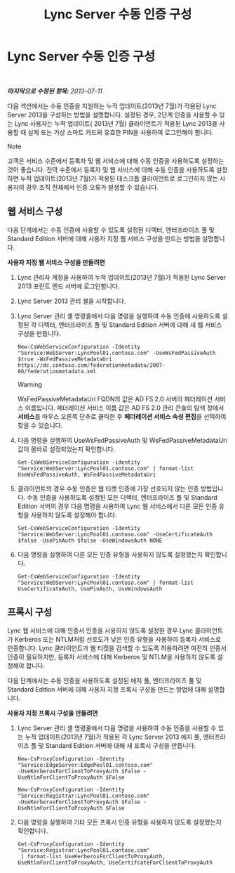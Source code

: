 ﻿---
title: Lync Server 수동 인증 구성
TOCTitle: Lync Server 수동 인증 구성
ms:assetid: 9a904b8d-9fce-4abf-be73-5c8e48cfb53a
ms:mtpsurl: https://technet.microsoft.com/ko-kr/library/Dn308569(v=OCS.15)
ms:contentKeyID: 56270282
ms.date: 08/24/2015
mtps_version: v=OCS.15
ms.translationtype: HT
---

# Lync Server 수동 인증 구성

 

_**마지막으로 수정된 항목:** 2013-07-11_

다음 섹션에서는 수동 인증을 지원하는 누적 업데이트(2013년 7월)가 적용된 Lync Server 2013을 구성하는 방법을 설명합니다. 설정된 경우, 2단계 인증을 사용할 수 있는 Lync 사용자는 누적 업데이트( 2013년 7월) 클라이언트가 적용된 Lync 2013을 사용할 때 실제 또는 가상 스마트 카드와 유효한 PIN을 사용하여 로그인해야 합니다.


> [!NOTE]
> 고객은 서비스 수준에서 등록자 및 웹 서비스에 대해 수동 인증을 사용하도록 설정하는 것이 좋습니다. 전역 수준에서 등록자 및 웹 서비스에 대해 수동 인증을 사용하도록 설정하면 누적 업데이트(2013년 7월)가 적용된 데스크톱 클라이언트로 로그인하지 않는 사용자의 경우 조직 전체에서 인증 오류가 발생할 수 있습니다.



## 웹 서비스 구성

다음 단계에서는 수동 인증에 사용할 수 있도록 설정된 디렉터, 엔터프라이즈 풀 및 Standard Edition 서버에 대해 사용자 지정 웹 서비스 구성을 만드는 방법을 설명합니다.

**사용자 지정 웹 서비스 구성을 만들려면**

1.  Lync 관리자 계정을 사용하여 누적 업데이트(2013년 7월)가 적용된 Lync Server 2013 프런트 엔드 서버에 로그인합니다.

2.  Lync Server 2013 관리 셸을 시작합니다.

3.  Lync Server 관리 셸 명령줄에서 다음 명령을 실행하여 수동 인증에 사용하도록 설정된 각 디렉터, 엔터프라이즈 풀 및 Standard Edition 서버에 대해 새 웹 서비스 구성을 만듭니다.
    
        New-CsWebServiceConfiguration -Identity "Service:WebServer:LyncPool01.contoso.com" -UseWsFedPassiveAuth $true -WsFedPassiveMetadataUri https://dc.contoso.com/federationmetadata/2007-06/federationmetadata.xml
    

    > [!WARNING]
    > WsFedPassiveMetadataUri FQDN의 값은 AD FS 2.0 서버의 페더레이션 서비스 이름입니다. 페더레이션 서비스 이름 값은 AD FS 2.0 관리 콘솔의 탐색 창에서 <STRONG>서비스</STRONG>를 마우스 오른쪽 단추로 클릭한 후 <STRONG>페더레이션 서비스 속성 편집</STRONG>을 선택하여 찾을 수 있습니다.



4.  다음 명령을 실행하여 UseWsFedPassiveAuth 및 WsFedPassiveMetadataUri 값이 올바로 설정되었는지 확인합니다.
    
        Get-CsWebServiceConfiguration -identity "Service:WebServer:LyncPool01.contoso.com" | format-list UseWsFedPassiveAuth, WsFedPassiveMetadataUri

5.  클라이언트의 경우 수동 인증은 웹 티켓 인증에 가장 선호되지 않는 인증 방법입니다. 수동 인증을 사용하도록 설정된 모든 디렉터, 엔터프라이즈 풀 및 Standard Edition 서버의 경우 다음 명령을 사용하여 Lync 웹 서비스에서 다른 모든 인증 유형을 사용하지 않도록 설정해야 합니다.
    
        Set-CsWebServiceConfiguration -Identity "Service:WebServer:LyncPool01.contoso.com" -UseCertificateAuth $false -UsePinAuth $false -UseWindowsAuth NONE

6.  다음 명령을 실행하여 다른 모든 인증 유형을 사용하지 않도록 설정했는지 확인합니다.
    
        Get-CsWebServiceConfiguration -Identity "Service:WebServer:LyncPool01.contoso.com" | format-list UseCertificateAuth, UsePinAuth, UseWindowsAuth

## 프록시 구성

Lync 웹 서비스에 대해 인증서 인증을 사용하지 않도록 설정한 경우 Lync 클라이언트가 Kerberos 또는 NTLM처럼 선호도가 낮은 인증 유형을 사용하여 등록자 서비스로 인증합니다. Lync 클라이언트가 웹 티켓을 검색할 수 있도록 허용하려면 여전히 인증서 인증이 필요하지만, 등록자 서비스에 대해 Kerberos 및 NTLM을 사용하지 않도록 설정해야 합니다.

다음 단계에서는 수동 인증을 사용하도록 설정된 에지 풀, 엔터프라이즈 풀 및 Standard Edition 서버에 대해 사용자 지정 프록시 구성을 만드는 방법에 대해 설명합니다.

**사용자 지정 프록시 구성을 만들려면**

1.  Lync Server 관리 셸 명령줄에서 다음 명령을 사용하여 수동 인증을 사용할 수 있는 누적 업데이트(2013년 7월)가 적용된 각 Lync Server 2013 에지 풀, 엔터프라이즈 풀 및 Standard Edition 서버에 대해 새 프록시 구성을 만듭니다.
    
        New-CsProxyConfiguration -Identity "Service:EdgeServer:EdgePool01.contoso.com" 
        -UseKerberosForClientToProxyAuth $False -UseNtlmForClientToProxyAuth $False
    
        New-CsProxyConfiguration -Identity "Service:Registrar:LyncPool01.contoso.com" 
        -UseKerberosForClientToProxyAuth $False -UseNtlmForClientToProxyAuth $False

2.  다음 명령을 실행하여 기타 모든 프록시 인증 유형을 사용하지 않도록 설정했는지 확인합니다.
    
        Get-CsProxyConfiguration -Identity "Service:Registrar:LyncPool01.contoso.com"
         | format-list UseKerberosForClientToProxyAuth, UseNtlmForClientToProxyAuth, UseCertifcateForClientToProxyAuth

